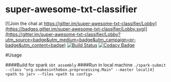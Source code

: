 # super-awesome-txt-classifier

[![Join the chat at https://gitter.im/super-awesome-txt-classifier/Lobby](https://badges.gitter.im/super-awesome-txt-classifier/Lobby.svg)](https://gitter.im/super-awesome-txt-classifier/Lobby?utm_source=badge&utm_medium=badge&utm_campaign=pr-badge&utm_content=badge)
[![Build Status](https://travis-ci.org/snakes-in-the-box/super-awesome-txt-classifier.svg?branch=master)](https://travis-ci.org/snakes-in-the-box/super-awesome-txt-classifier)
[![Codacy Badge](https://api.codacy.com/project/badge/Grade/bf74add8c41e430ea98c217918ccd3bd)](https://www.codacy.com/app/snakes-in-the-box/super-awesome-txt-classifier?utm_source=github.com&amp;utm_medium=referral&amp;utm_content=snakes-in-the-box/super-awesome-txt-classifier&amp;utm_campaign=Badge_Grade)  

#Usage

####Build for spark
```sbt assembly```
####Run in local machine
```./spark-submit --class "org.snakesinthebox.preprocessing.Main" --master local[4] <path to jar> --files <path to config>```
